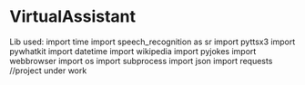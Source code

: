 # VirtualAssistant

Lib used:
import time
import speech_recognition as sr
import pyttsx3
import pywhatkit
import datetime
import wikipedia
import pyjokes
import webbrowser
import os
import subprocess
import json
import requests
//project under work
